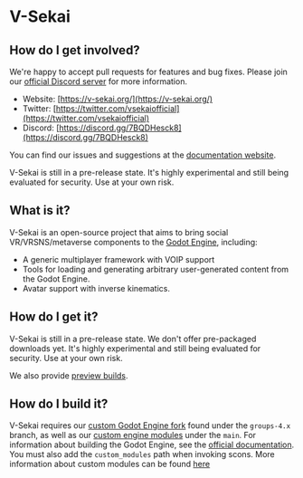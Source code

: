 # V-Sekai

## How do I get involved?

We're happy to accept pull requests for features and bug fixes. Please join our [official Discord server](https://discord.gg/7BQDHesck8) for more information.

- Website: [https://v-sekai.org/](https://v-sekai.org/)
- Twitter: [https://twitter.com/vsekaiofficial](https://twitter.com/vsekaiofficial)
- Discord: [https://discord.gg/7BQDHesck8](https://discord.gg/7BQDHesck8)

You can find our issues and suggestions at the [documentation website](https://v-sekai.github.io/manuals).

V-Sekai is still in a pre-release state. It's highly experimental and still being evaluated for security. Use at your own risk.

## What is it?

V-Sekai is an open-source project that aims to bring social VR/VRSNS/metaverse components to the [Godot Engine](https://godotengine.org), including:

- A generic multiplayer framework with VOIP support
- Tools for loading and generating arbitrary user-generated content from the Godot Engine.
- Avatar support with inverse kinematics.

## How do I get it?

V-Sekai is still in a pre-release state. We don't offer pre-packaged downloads yet. It's highly experimental and still being evaluated for security. Use at your own risk.

We also provide [preview builds](https://nightly.link/V-Sekai/v-sekai-game/workflows/builds/main).

## How do I build it?

V-Sekai requires our [custom Godot Engine fork](https://github.com/v-sekai/godot) found under the `groups-4.x` branch, as well as our [custom engine modules](https://github.com/V-Sekai/godot-modules-groups) under the `main`. For information about building the Godot Engine, see the [official documentation](https://docs.godotengine.org/en/latest/contributing/development/compiling/). You must also add the `custom_modules` path when invoking scons. More information about custom modules can be found [here](https://docs.godotengine.org/en/latest/contributing/development/core_and_modules/custom_modules_in_cpp.html)
